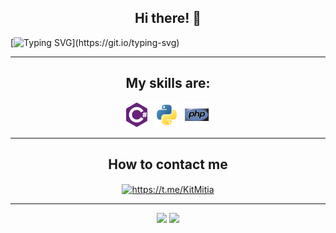 <h2 align="center">Hi there! 👋</h2>

<!--My name is Dima, I am a software engineer, and loving cat parent :cat: <br>
Previously, I worked as a junior programmer and was engaged in writing C# code for querying a database and creating graphical interfaces using PF technology. I also write code in PHP and Python

I'm passionate about microservices architecture and what I love about .NET are its performance, innovativeness, and convenience.-->

[![Typing SVG](https://readme-typing-svg.herokuapp.com?font=Fira+Code&size=15&pause=1000&color=000000&width=435&lines=My+name+is+Dima%2C+I+am+a+software+engineer.)](https://git.io/typing-svg)
<hr>

<h2 align="center">My skills are:</h2>

<div>
  <p align="center">
    <img src="https://github.com/devicons/devicon/blob/master/icons/csharp/csharp-plain.svg"  title="csharp" alt="csharp" width="40" height="40"/>&nbsp;
    <img src="https://github.com/devicons/devicon/blob/master/icons/python/python-original.svg" title="python" alt="python" width="40" height="40"/>&nbsp;
    <img src="https://github.com/devicons/devicon/blob/master/icons/php/php-original.svg"  title="php" alt="php" width="40" height="40"/>&nbsp;    
  </p>
</div>

<hr>

<h2 align="center">How to contact me</h2>

<p align="center">
<a href="https://t.me/KitMitia" target="blank"><img align="center" src="https://upload.wikimedia.org/wikipedia/commons/thumb/8/83/Telegram_2019_Logo.svg/800px-Telegram_2019_Logo.svg.png" alt="https://t.me/KitMitia" height="40" width="40" /></a>
</p>

<hr>

<p align="center">
  <img height="180em" src="https://github-readme-streak-stats.herokuapp.com/?user=kitdim&theme=dark&line_height=0"></img>
  <img height="180em" src="https://github-readme-stats.vercel.app/api/top-langs/?username=kitdim&layout=compact&theme=dark&langs_count=6"></img>
</p>

<!--
**kitdim/kitdim** is a ✨ _special_ ✨ repository because its `README.md` (this file) appears on your GitHub profile.

Here are some ideas to get you started:

- 🔭 I’m currently working on ...
- 🌱 I’m currently learning ...
- 👯 I’m looking to collaborate on ...
- 🤔 I’m looking for help with ...
- 💬 Ask me about ...
- 📫 How to reach me: ...
- 😄 Pronouns: ...
- ⚡ Fun fact: ...
-->
